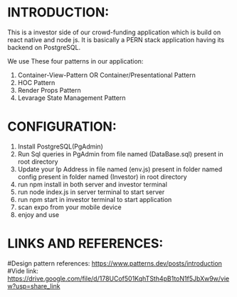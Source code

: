 # INTRODUCTION:

This is a investor side of our crowd-funding application which is build on react native and node js. It is basically a PERN stack application having its backend on PostgreSQL. <br/>

We use These four patterns in our application:

1. Container-View-Pattern OR Container/Presentational Pattern
2. HOC Pattern
3. Render Props Pattern
4. Levarage State Management Pattern

# CONFIGURATION:

1. Install PostgreSQL(PgAdmin)
2. Run Sql queries in PgAdmin from file named (DataBase.sql) present in root directory
3. Update your Ip Address in file named (env.js) present in folder named config present in folder named (Investor) in root directory
4. run npm install in both server and investor terminal
5. run node index.js in server terminal to start server
6. run npm start in investor terminal to start application
7. scan expo from your mobile device
8. enjoy and use

# LINKS AND REFERENCES:

#Design pattern references: https://www.patterns.dev/posts/introduction <br/>
#Vide link: https://drive.google.com/file/d/178UCof501KqhTSth4pB1toN1f5JbXw9w/view?usp=share_link
